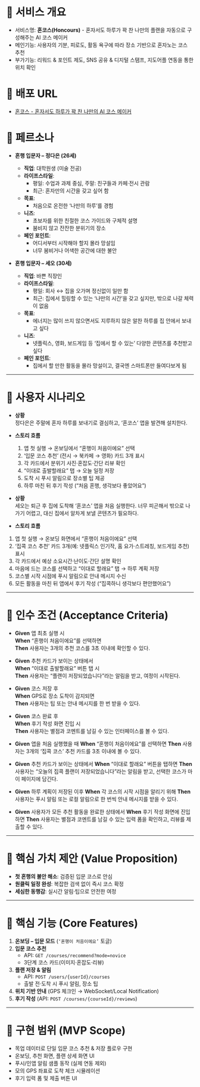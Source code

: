 # 📌 서비스 개요

- 서비스명: **혼코스(Honcours)** - 혼자서도 하루가 꽉 찬 나만의 플랜을 자동으로 구성해주는 AI 코스 메이커
- 메인기능: 사용자의 기분, 피로도, 활동 욕구에 따라 장소 기반으로 혼자노는 코스 추천
- 부가기능: 리워드 & 포인트 제도, SNS 공유 & 디지털 스탬프, 지도어플 연동을 통한 위치 확인

# 📌 배포 URL

- [혼코스 - 혼자서도 하루가 꽉 찬 나만의 AI 코스 메이커](https://honcours-solo-adventures-planner.lovable.app/)

# 📌 페르소나

- **혼행 입문자 – 정다은 (26세)**
  - **직업**: 대학원생 (미술 전공)
  - **라이프스타일**:
    - 평일: 수업과 과제 중심, 주말: 친구들과 카페·전시 관람
    - 최근: 혼자만의 시간을 갖고 싶어 함
  - **목표**:
    - 처음으로 온전한 ‘나만의 하루’를 경험
  - **니즈**:
    - 초보자를 위한 친절한 코스 가이드와 구체적 설명
    - 붐비지 않고 잔잔한 분위기의 장소
  - **페인 포인트**:
    - 어디서부터 시작해야 할지 몰라 망설임
    - 너무 붐비거나 어색한 공간에 대한 불안
   
- **혼행 입문자 – 세오 (30세)**  
  - **직업**: 바쁜 직장인  
  - **라이프스타일**:  
    - 평일: 회사 ↔ 집을 오가며 정신없이 일만 함  
    - 최근: 집에서 힐링할 수 있는 ‘나만의 시간’을 갖고 싶지만, 밖으로 나갈 체력이 없음  
  - **목표**:  
    - 에너지는 많이 쓰지 않으면서도 지루하지 않은 알찬 하루를 집 안에서 보내고 싶다  
  - **니즈**:  
    - 넷플릭스, 영화, 보드게임 등 ‘집에서 할 수 있는’ 다양한 콘텐츠를 추천받고 싶다  
  - **페인 포인트**:  
    - 집에서 할 만한 활동을 몰라 망설이고, 결국엔 스마트폰만 들여다보게 됨 

---

# 📌 사용자 시나리오

- **상황**  
  정다은은 주말에 혼자 하루를 보내기로 결심하고, ‘혼코스’ 앱을 발견해 설치한다.

- **스토리 흐름**
  1. 앱 첫 실행 → 온보딩에서 “혼행이 처음이에요” 선택
  2. ‘입문 코스 추천’ (전시 → 북카페 → 영화) 카드 3개 표시
  3. 각 카드에서 분위기 사진·혼잡도·간단 리뷰 확인
  4. “이대로 출발할래요” 탭 → 오늘 일정 저장
  5. 도착 시 푸시 알림으로 장소별 팁 제공
  6. 하루 마친 뒤 후기 작성 (“처음 혼행, 생각보다 좋았어요”)
 
- **상황**  
세오는 퇴근 후 집에 도착해 ‘혼코스’ 앱을 처음 실행한다. 너무 피곤해서 밖으로 나가기 어렵고, 대신 집에서 알차게 보낼 콘텐츠가 필요하다.

- **스토리 흐름**  
1. 앱 첫 실행 → 온보딩 화면에서 “혼행이 처음이에요” 선택  
2. ‘집콕 코스 추천’ 카드 3개(예: 넷플릭스 인기작, 홈 요가·스트레칭, 보드게임 추천) 표시  
3. 각 카드에서 예상 소요시간·난이도·간단 설명 확인  
4. 마음에 드는 코스를 선택하고 “이대로 할래요” 탭 → 하루 계획 저장  
5. 코스별 시작 시점에 푸시 알림으로 안내 메시지 수신  
6. 모든 활동을 마친 뒤 앱에서 후기 작성 (“집콕하니 생각보다 편안했어요”)

---

# 📌 인수 조건 (Acceptance Criteria)

- **Given** 앱 최초 실행 시  
  **When** “혼행이 처음이에요”를 선택하면  
  **Then** 사용자는 3개의 추천 코스를 3초 이내에 확인할 수 있다.

- **Given** 추천 카드가 보이는 상태에서  
  **When** “이대로 출발할래요” 버튼 탭 시  
  **Then** 사용자는 “플랜이 저장되었습니다”라는 알림을 받고, 여정이 시작된다.

- **Given** 코스 저장 후  
  **When** GPS로 장소 도착이 감지되면  
  **Then** 사용자는 팁 또는 안내 메시지를 한 번 받을 수 있다.

- **Given** 코스 완료 후  
  **When** 후기 작성 화면 진입 시  
  **Then** 사용자는 별점과 코멘트를 남길 수 있는 인터페이스를 볼 수 있다.


  
- **Given** 앱을 처음 실행했을 때
  **When** “혼행이 처음이에요”를 선택하면
  **Then** 사용자는 3개의 ‘집콕 코스’ 추천 카드를 3초 이내에 볼 수 있다.

  
- **Given** 추천 카드가 보이는 상태에서
  **When** “이대로 할래요” 버튼을 탭하면
  **Then** 사용자는 “오늘의 집콕 플랜이 저장되었습니다”라는 알림을 받고, 선택한 코스가 마이 페이지에 담긴다.

  
- **Given** 하루 계획이 저장된 이후
  **When** 각 코스의 시작 시점을 알리기 위해
  **Then** 사용자는 푸시 알림 또는 로컬 알림으로 한 번씩 안내 메시지를 받을 수 있다.


- **Given** 사용자가 모든 추천 활동을 완료한 상태에서
  **When** 후기 작성 화면에 진입하면
  **Then** 사용자는 별점과 코멘트를 남길 수 있는 입력 폼을 확인하고, 리뷰를 제출할 수 있다.

---

# 📌 핵심 가치 제안 (Value Proposition)

- **첫 혼행의 불안 해소**: 검증된 입문 코스로 안심
- **원클릭 일정 완성**: 복잡한 검색 없이 즉시 코스 확정
- **세심한 동행감**: 실시간 알림·팁으로 안전한 여정

---

# 📌 핵심 기능 (Core Features)

1. **온보딩 – 입문 모드** (`‘혼행이 처음이에요’` 토글)
2. **입문 코스 추천**
   - API: `GET /courses/recommend?mode=novice`
   - 3단계 코스 카드(이미지·혼잡도·리뷰)
3. **플랜 저장 & 알림**
   - API: `POST /users/{userId}/courses`
   - 출발 전·도착 시 푸시 알림, 장소 팁
4. **위치 기반 안내** (GPS 체크인 → WebSocket/Local Notification)
5. **후기 작성** (API: `POST /courses/{courseId}/reviews`)

---

# 📌 구현 범위 (MVP Scope)

- 목업 데이터로 단일 입문 코스 추천 & 저장 플로우 구현
- 온보딩, 추천 화면, 플랜 상세 화면 UI
- 푸시/인앱 알림 샘플 동작 (실제 연동 제외)
- 모의 GPS 좌표로 도착 체크 시뮬레이션
- 후기 입력 폼 및 제출 버튼 UI
